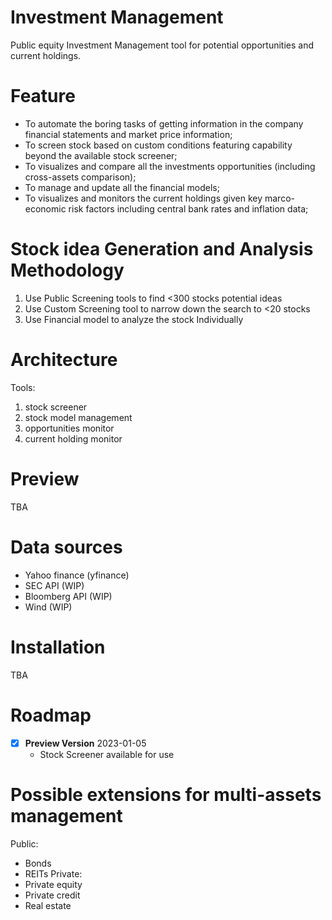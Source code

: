 Investment Management
=========================
Public equity Investment Management tool for potential opportunities and current holdings.

Feature
=========================
- To automate the boring tasks of getting information in the company financial statements and market price information;
- To screen stock based on custom conditions featuring capability beyond the available stock screener;
- To visualizes and compare all the investments opportunities (including cross-assets comparison);
- To manage and update all the financial models;
- To visualizes and monitors the current holdings given key marco-economic risk factors including central bank rates and inflation data;

Stock idea Generation and Analysis Methodology
=========================
1. Use Public Screening tools to find <300 stocks potential ideas
2. Use Custom Screening tool to narrow down the search to <20 stocks
3. Use Financial model to analyze the stock Individually

Architecture
=========================
Tools:
1. stock screener
2. stock model management
3. opportunities monitor
4. current holding monitor

Preview
=========================
TBA

Data sources
=========================
- Yahoo finance (yfinance)
- SEC API (WIP)
- Bloomberg API (WIP)
- Wind (WIP)

Installation
=========================
TBA

Roadmap
=========================
- [x] **Preview Version**  2023-01-05
    - Stock Screener available for use

Possible extensions for multi-assets management
=========================
Public:
- Bonds
- REITs
Private:
- Private equity
- Private credit
- Real estate